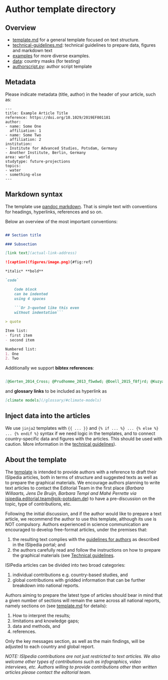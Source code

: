 # Author template directory

## Overview

- [template.md](template.md) for a general template focused on text structure.
- [technical-guidelines.md](technical-guidelines.md): technical guidelines to prepare data, figures and markdown text
- [examples](examples) for more diverse examples.
- [data](data): country masks (for testing)
- [authorscript.py](authorscript.py): author script template

## Metadata

Please indicate metadata (title, author) in the header of your article, such as:
```
---
title: Example Article Title
reference: https://doi.org/10.1029/2019EF001181
author:
- name: Some One
  affiliation: 1
- name: Some Two
  affiliation: 2
institution:
- Institute for Advanced Studies, Potsdam, Germany
- Another Institute, Berlin, Germany
area: world
studytype: future-projections
topics:
- water
- something-else
---
```

## Markdown syntax

The template use [pandoc markdown](https://pandoc.org/MANUAL.html#pandocs-markdown).
That is simple text with conventions for headings, hyperlinks, references and so on.

Below an overview of the most important conventions:

```markdown

## Section title

### Subsection

[link text](actual-link-address)

![caption](figures/image.png){#fig:ref}

*italic* **bold**

`code`

    Code block
    can be indented 
    using 4 spaces 
    
    ```Or 3-quoted like this even 
    without indentation```

> quote

Item list:
- first item
- second item

Numbered list:
1. One
2. Two
```
Additionally we support **bibtex references**:
```markdown

[@Gerten_2014_Cross; @Prudhomme_2013_f5wdwd; @Doell_2015_f8fjrd; @Kuzyakov_2019_gf43bp]
``` 
and **glossary links** to be included as hyperlink as 
```markdown
[climate models](/glossary/#climate-models)
```

## Inject data into the articles

We use `jinja2` templates with `{{ ... }}` and `{% if ... %} ... {% else %} ... {% endif %}` syntax if we need logic in the templates, and to connect country-specific data and figures with the articles. This should be used with caution. More information in the [technical guidelines](technical-guidelines.md#technical-template-jinja2-to-insert-country-dependent-data-in-the-text)).


## About the template

The [template](template.md) is intended to provide authors with a reference to draft
their ISIpedia articles, both in terms of structure and suggested texts
as well as to prepare the graphical materials. We encourage authors
planning to write text articles to contact the Editorial Team in the
first place (*Barbara Willaarts, Jens De Bruijn, Barbara Templ and Mahé
Perrette via* <isipedia.editorial.team@pik-potsdam.de>) to have a
pre-discussion on the topic, type of contributions, etc.

Following the initial discussion, and if the author would like to
prepare a text article, we recommend the author to use this template,
although its use is NOT compulsory. Authors experienced in science
communication are encouraged to develop free-format articles, under the
premises that:
1. the resulting text complies with the [guidelines for
authors](https://demo.isipedia.org/for-scientists/) as described in the
ISIpedia portal; and
2. the authors carefully read and follow the instructions on how to prepare the graphical materials (see [Technical guidelines](technical-guidelines.md).

ISIPedia articles can be divided into two broad categories: 
1. individual contributions e.g. country-based studies, and 
2. global contributions with gridded information that can be further breakdown
into national reports. 

Authors aiming to prepare the latest type of
articles should bear in mind that a given number of sections will remain
the same across all national reports, namely sections on (see [template.md](template.md)
for details):
1. How to interpret the results; 
2. limitations and knowledge gaps; 
3. data and methods, and 
4. references.

Only the key messages section, as well as the main findings, will be adjusted to each
country and global report.

*NOTE: ISIpedia contributions are not just restricted to text articles.
We also welcome other types of contributions such as infographics, video
interviews, etc. Authors willing to provide contributions other than
written articles please contact the editorial team.*

